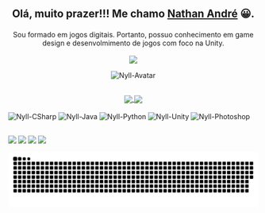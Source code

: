 ## <p align="center">Olá, muito prazer!!! Me chamo <a href="https://www.linkedin.com/in/nathan-andre-silva" target="_blank">Nathan André</a> 😀. </p>

<p align="center">Sou formado em jogos digitais. Portanto, possuo conhecimento em game design e desenvolmimento de jogos com foco na Unity.</p>

<div align="center">
  <p align="center"><img align="center" src="https://komarev.com/ghpvc/?username=Nylleth&color=blue&style=flat-square&&label=Visualizações"/></p>
  <p align="center"><img align="center" alt="Nyll-Avatar" height="200" width="200" src="https://imgur.com/EkvAb32.gif" /></p>
</div>

##

<div align="center">
  <a href="https://github.com/Nylleth">
  <img align="center" height="180em" align="left" src="https://github-readme-stats.vercel.app/api?username=Nylleth&show_icons=true&theme=github_dark&include_all_commits=true&count_private=true"/>
  <img align="center" height="180em" src="https://github-readme-stats.vercel.app/api/top-langs/?username=Nylleth&layout=compact&theme=github_dark"/>
  </a>
</div>

<div style="display: inline_block"><br>
  <img align="center" alt="Nyll-CSharp" src="https://img.shields.io/badge/C%23-239120?style=for-the-badge&logo=c-sharp&logoColor=white" />
  <img align="center" alt="Nyll-Java" src="https://img.shields.io/badge/Java-ED8B00?style=for-the-badge&logo=java&logoColor=white" />
  <img align="center" alt="Nyll-Python" src="https://img.shields.io/badge/Python-3776AB?style=for-the-badge&logo=python&logoColor=white" />
  <img align="center" alt="Nyll-Unity" src="https://img.shields.io/badge/Unity-100000?style=for-the-badge&logo=unity&logoColor=white" />
  <img align="center" alt="Nyll-Photoshop" src="https://img.shields.io/badge/Adobe%20Photoshop-31A8FF?style=for-the-badge&logo=Adobe%20Photoshop&logoColor=black" />
</div>

  ##
  
<div>
 <a href="https://discordapp.com/users/326128459166515201" target="_blank"><img src="https://img.shields.io/badge/Discord-7289DA?style=for-the-badge&logo=discord&logoColor=white" target="_blank"></a> 
  <a href = "mailto:nylleth.gamedev@gmail.com"><img src="https://img.shields.io/badge/-Gmail-%23333?style=for-the-badge&logo=gmail&logoColor=white" target="_blank"></a>
  <a href="https://www.linkedin.com/in/nathan-andre-silva" target="_blank"><img src="https://img.shields.io/badge/-LinkedIn-%230077B5?style=for-the-badge&logo=linkedin&logoColor=white" target="_blank"></a> 
  <a href="https://wa.me/5511952181132" target="_blank"><img src="https://img.shields.io/badge/WhatsApp-25D366?style=for-the-badge&logo=whatsapp&logoColor=white target="_blank"></a> 
</div>
    
![Snake animation](https://github.com/Nylleth/Nylleth/blob/output/github-contribution-grid-snake.svg)

